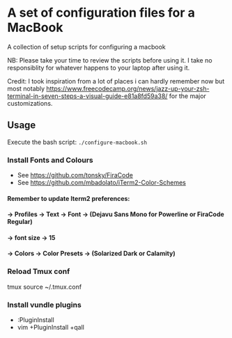 # A set of configuration files for a MacBook

A collection of setup scripts for configuring a macbook

NB: Please take your time to review the scripts before using it. I take no responsiblity for whatever happens to your laptop after using it.

Credit:
I took inspiration from a lot of places i can hardly remember now but most notably https://www.freecodecamp.org/news/jazz-up-your-zsh-terminal-in-seven-steps-a-visual-guide-e81a8fd59a38/ for the major customizations.

## Usage
Execute the bash script: `./configure-macbook.sh`

### Install Fonts and Colours
- See https://github.com/tonsky/FiraCode
- See https://github.com/mbadolato/iTerm2-Color-Schemes

#### Remember to update Iterm2 preferences:
#### -> Profiles -> Text -> Font -> (Dejavu Sans Mono for Powerline or FiraCode Regular)
####                             -> font size -> 15
####             -> Colors -> Color Presets -> (Solarized Dark or Calamity)

### Reload Tmux conf
tmux source ~/.tmux.conf

### Install vundle plugins
- :PluginInstall
- vim +PluginInstall +qall
